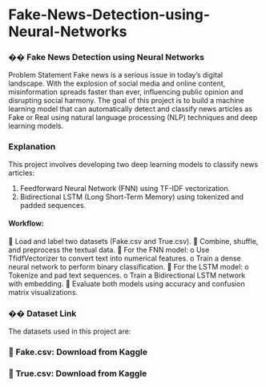 # Fake-News-Detection-using-Neural-Networks
### �� Fake News Detection using Neural Networks
Problem Statement
Fake news is a serious issue in today’s digital landscape. With the explosion of social media and
online content, misinformation spreads faster than ever, influencing public opinion and
disrupting social harmony. The goal of this project is to build a machine learning model that can
automatically detect and classify news articles as Fake or Real using natural language
processing (NLP) techniques and deep learning models.

### Explanation
This project involves developing two deep learning models to classify news articles:
1. Feedforward Neural Network (FNN) using TF-IDF vectorization.
2. Bidirectional LSTM (Long Short-Term Memory) using tokenized and padded sequences.

#### Workflow:
 Load and label two datasets (Fake.csv and True.csv).
 Combine, shuffle, and preprocess the textual data.
 For the FNN model:
o Use TfidfVectorizer to convert text into numerical features.
o Train a dense neural network to perform binary classification.
 For the LSTM model:
o Tokenize and pad text sequences.
o Train a Bidirectional LSTM network with embedding.
 Evaluate both models using accuracy and confusion matrix visualizations.

### ��️ Dataset Link
The datasets used in this project are:
###  Fake.csv: Download from Kaggle
###  True.csv: Download from Kaggle

